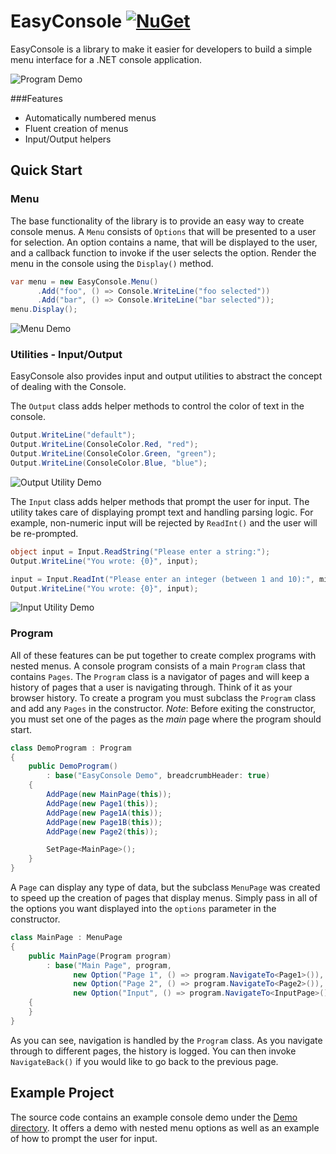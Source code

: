 # EasyConsole [![NuGet](https://img.shields.io/badge/nuget-1.0.0-blue.svg)](https://www.nuget.org/packages/IR.EasyConsole.Netstandard/)
EasyConsole is a library to make it easier for developers to build a simple menu interface for a .NET console application.

![Program Demo](https://i.imgur.com/Hlc2QoI.gif)

###Features
* Automatically numbered menus
* Fluent creation of menus
* Input/Output helpers

## Quick Start
### Menu
The base functionality of the library is to provide an easy way to create console menus. A `Menu` consists of `Options` that will be presented to a user for selection. An option contains a name, that will be displayed to the user, and a callback function to invoke if the user selects the option. Render the menu in the console using the `Display()` method.

```c#
var menu = new EasyConsole.Menu()
      .Add("foo", () => Console.WriteLine("foo selected"))
      .Add("bar", () => Console.WriteLine("bar selected"));
menu.Display();
```
![Menu Demo](http://i.imgur.com/GXeYOm0.png)

### Utilities - Input/Output
EasyConsole also provides input and output utilities to abstract the concept of dealing with the Console.

The `Output` class adds helper methods to control the color of text in the console.
```c#
Output.WriteLine("default");
Output.WriteLine(ConsoleColor.Red, "red");
Output.WriteLine(ConsoleColor.Green, "green");
Output.WriteLine(ConsoleColor.Blue, "blue");
```
![Output Utility Demo](http://i.imgur.com/tfeS18X.png)

The `Input` class adds helper methods that prompt the user for input. The utility takes care of displaying prompt text and handling parsing logic. For example, non-numeric input will be rejected by `ReadInt()` and the user will be re-prompted.
```c#
object input = Input.ReadString("Please enter a string:");
Output.WriteLine("You wrote: {0}", input);

input = Input.ReadInt("Please enter an integer (between 1 and 10):", min: 1, max: 10);
Output.WriteLine("You wrote: {0}", input);
```
![Input Utility Demo](http://i.imgur.com/NLIr0mY.png)

### Program
All of these features can be put together to create complex programs with nested menus. A console program consists of a main `Program` class that contains `Pages`. The `Program` class is a navigator of pages and will keep a history of pages that a user is navigating through. Think of it as your browser history. To create a program you must subclass the `Program` class and add any `Pages` in the constructor. _Note_: Before exiting the constructor, you must set one of the pages as the _main_ page where the program should start.

```c#
class DemoProgram : Program
{
    public DemoProgram()
        : base("EasyConsole Demo", breadcrumbHeader: true)
    {
        AddPage(new MainPage(this));
        AddPage(new Page1(this));
        AddPage(new Page1A(this));
        AddPage(new Page1B(this));
        AddPage(new Page2(this));

        SetPage<MainPage>();
    }
}
```
A `Page` can display any type of data, but the subclass `MenuPage` was created to speed up the creation of pages that display menus. Simply pass in all of the options you want displayed into the `options` parameter in the constructor.

```c#
class MainPage : MenuPage
{
    public MainPage(Program program)
        : base("Main Page", program,
              new Option("Page 1", () => program.NavigateTo<Page1>()),
              new Option("Page 2", () => program.NavigateTo<Page2>()),
              new Option("Input", () => program.NavigateTo<InputPage>()))
    {
    }
}
```

As you can see, navigation is handled by the `Program` class. As you navigate through to different pages, the history is logged. You can then invoke `NavigateBack()` if you would like to go back to the previous page.

## Example Project
The source code contains an example console demo under the [Demo directory](https://github.com/splttingatms/EasyConsole/tree/master/Demo). It offers a demo with nested menu options as well as an example of how to prompt the user for input.

